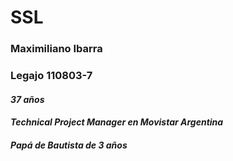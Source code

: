 # SSL #

### Maximiliano Ibarra

### Legajo 110803-7

####  _37 años_

#### _Technical Project Manager en Movistar Argentina_

####  _Papá de Bautista de 3 años_
